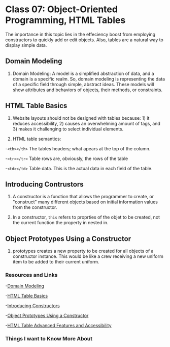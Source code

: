 # Class 07: Object-Oriented Programming, HTML Tables

The importance in this topic lies in the effeciency boost from employing constructors to quickly add or edit objects. Also, tables are a natural way to display simple data.

## Domain Modeling

  1. Domain Modeling:  A model is a simplified abstraction of data, and a domain is a specific realm. So, domain modeling is representing the data of a specific field through simple, abstract ideas. These models will show attributes and behaviors of objects, their methods, or constraints.

## HTML Table Basics

1. Website layouts should not be designed with tables because: 1) it reduces accessibility, 2) causes an overwhelming amount of tags, and 3) makes it challenging to select individual elements.

2. HTML table semantics:

  -`<th></th>` The tables headers; what apears at the top of the column.

  -`<tr></tr>` Table rows are, obviously, the rows of the table

  -`<td></td>` Table data. This is the actual data in each field of the table.

## Introducing Contrustors

1. A constructor is a function that allows the programmer to create, or "construct" many different objects based on initial information values from the constructor.

2. In a constructor, `this` refers to proprties of the objet to be created, not the current function the property in nested in.

## Object Prototypes Using a Constructor

1. prototypes creates a new property to be created for all objects of a constructor instance. This would be like a crew receiving a new uniform item to be added to their current uniform.

### Resources and Links

  -[Domain Modeling](https://github.com/codefellows/domain_modeling#domain-modeling)

  -[HTML Table Basics](https://developer.mozilla.org/en-US/docs/Learn/HTML/Tables/Basics)

  -[Introducing Constructors](https://developer.mozilla.org/en-US/docs/Learn/JavaScript/Objects/Basics#introducing_constructors)

  -[Object Prototypes Using a Constructor](https://ui.dev/beginners-guide-to-javascript-prototype)

  -[HTML Table Advanced Features and Accessibility](https://developer.mozilla.org/en-US/docs/Learn/HTML/Tables/Advanced)

### Things I want to Know More About
